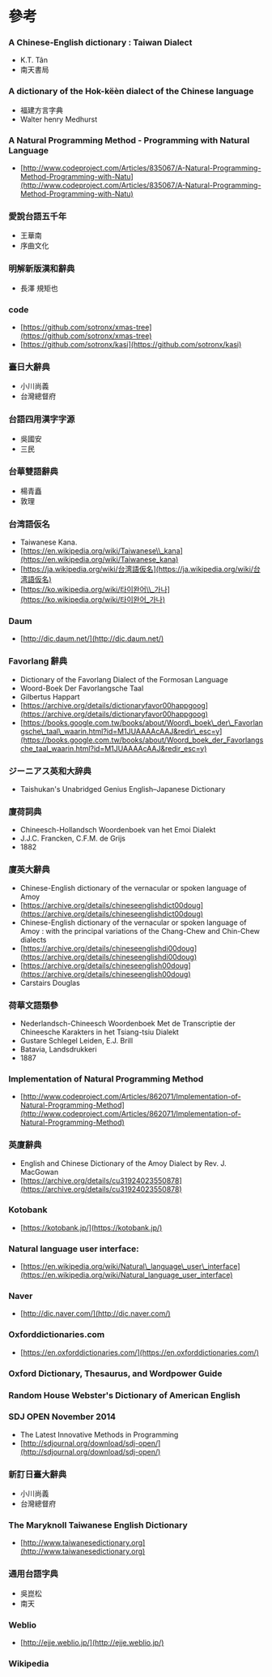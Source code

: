 # 參考

### A Chinese-English dictionary : Taiwan Dialect

* K.T. Tân
* 南天書局

### A dictionary of the Hok-këèn dialect of the Chinese language

* 福建方言字典
* Walter henry Medhurst

### A Natural Programming Method - Programming with Natural Language

* [http://www.codeproject.com/Articles/835067/A-Natural-Programming-Method-Programming-with-Natu](http://www.codeproject.com/Articles/835067/A-Natural-Programming-Method-Programming-with-Natu)

### 愛說台語五千年

* 王華南
* 序曲文化

### 明解新版漢和辭典

* 長澤 規矩也

### code

* [https://github.com/sotronx/xmas-tree](https://github.com/sotronx/xmas-tree)
* [https://github.com/sotronx/kasi](https://github.com/sotronx/kasi)

### 臺日大辭典

* 小川尚義
* 台灣總督府

### 台語四用漢字字源

* 吳國安
* 三民

### 台華雙語辭典

* 楊青矗
* 敦理

### 台湾語仮名

* Taiwanese Kana.
* [https://en.wikipedia.org/wiki/Taiwanese\\_kana](https://en.wikipedia.org/wiki/Taiwanese_kana)
* [https://ja.wikipedia.org/wiki/台湾語仮名](https://ja.wikipedia.org/wiki/台湾語仮名)
* [https://ko.wikipedia.org/wiki/타이완어\\_가나](https://ko.wikipedia.org/wiki/타이완어_가나)

### Daum

* [http://dic.daum.net/](http://dic.daum.net/)

### Favorlang 辭典

* Dictionary of the Favorlang Dialect of the Formosan Language
* Woord-Boek Der Favorlangsche Taal
* Gilbertus Happart
* [https://archive.org/details/dictionaryfavor00happgoog](https://archive.org/details/dictionaryfavor00happgoog)
* [https://books.google.com.tw/books/about/Woord\_boek\_der\_Favorlangsche\_taal\_waarin.html?id=M1JUAAAAcAAJ&redir\_esc=y](https://books.google.com.tw/books/about/Woord_boek_der_Favorlangsche_taal_waarin.html?id=M1JUAAAAcAAJ&redir_esc=y)

### ジーニアス英和大辞典

* Taishukan's Unabridged Genius English–Japanese Dictionary

### 廈荷詞典

* Chineesch-Hollandsch Woordenboek van het Emoi Dialekt
* J.J.C. Francken, C.F.M. de Grijs
* 1882

### 廈英大辭典

* Chinese-English dictionary of the vernacular or spoken language of Amoy
* [https://archive.org/details/chineseenglishdict00doug](https://archive.org/details/chineseenglishdict00doug)
* Chinese-English dictionary of the vernacular or spoken language of Amoy : with the principal variations of the Chang-Chew and Chin-Chew dialects
* [https://archive.org/details/chineseenglishdi00doug](https://archive.org/details/chineseenglishdi00doug)
* [https://archive.org/details/chineseenglish00doug](https://archive.org/details/chineseenglish00doug)
* Carstairs Douglas

### 荷華文語類參

* Nederlandsch-Chineesch Woordenboek Met de Transcriptie der Chineesche Karakters in het Tsiang-tsiu Dialekt
* Gustare Schlegel Leiden, E.J. Brill
* Batavia, Landsdrukkeri
* 1887

### Implementation of Natural Programming Method

* [http://www.codeproject.com/Articles/862071/Implementation-of-Natural-Programming-Method](http://www.codeproject.com/Articles/862071/Implementation-of-Natural-Programming-Method)

### 英廈辭典

* English and Chinese Dictionary of the Amoy Dialect by Rev. J. MacGowan
* [https://archive.org/details/cu31924023550878](https://archive.org/details/cu31924023550878)

### Kotobank

* [https://kotobank.jp/](https://kotobank.jp/)

### Natural language user interface:

* [https://en.wikipedia.org/wiki/Natural\_language\_user\_interface](https://en.wikipedia.org/wiki/Natural_language_user_interface)

### Naver

* [http://dic.naver.com/](http://dic.naver.com/)

### Oxforddictionaries.com

* [https://en.oxforddictionaries.com/](https://en.oxforddictionaries.com/)

### Oxford Dictionary, Thesaurus, and Wordpower Guide

### **Random House Webster's Dictionary of American English**

### SDJ OPEN November 2014

* The Latest Innovative Methods in Programming
* [http://sdjournal.org/download/sdj-open/](http://sdjournal.org/download/sdj-open/)

### 新訂日臺大辭典

* 小川尚義
* 台灣總督府

### The Maryknoll Taiwanese English Dictionary

* [http://www.taiwanesedictionary.org](http://www.taiwanesedictionary.org)

### 通用台語字典

* 吳崑松
* 南天

### Weblio

* [http://ejje.weblio.jp/](http://ejje.weblio.jp/)

### Wikipedia


